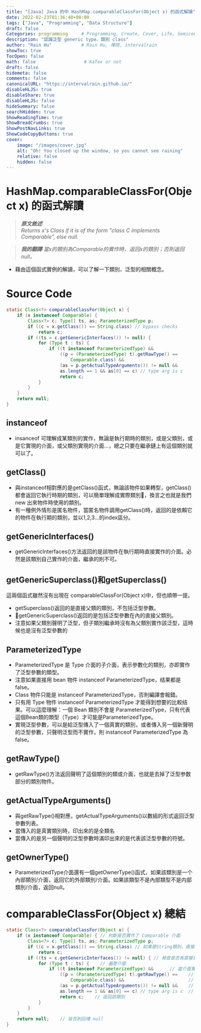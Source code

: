 ```yaml
---
title: "[Java] Java 的中 HashMap.comparableClassFor(Object x) 的函式解讀"
date: 2022-02-23T01:36:40+08:00
tags: ["Java", "Programming", "Data Structure"]
draft: false
Categories: programming     # Programming, Create, Cover, Life, Semiconductor, Leetcode, Daily
description: "認識泛型 generic type、類別 class"
author: "Rain Hu"           # Rain Hu, 陣雨, intervalrain
showToc: true
TocOpen: false
math: false                  # KaTex or not
draft: false
hidemeta: false
comments: false
canonicalURL: "https://intervalrain.github.io/"
disableHLJS: true
disableShare: true
disableHLJS: false
hideSummary: false
searchHidden: true
ShowReadingTime: true
ShowBreadCrumbs: true
ShowPostNavLinks: true
ShowCodeCopyButtons: true
cover:
    image: "/images/cover.jpg"
    alt: "Oh! You closed up the window, so you cannot see raining"
    relative: false
    hidden: false
---
```


# HashMap.comparableClassFor(Object x) 的函式解讀
> ***原文敘述***  
> *Returns x's Class if it is of the form "class C implements Comparable<C>", else null.*

> ***我的翻譯***
> *當x的類別為Comparable的實作時，返回x的類別；否則返回 null。*

+ 藉由這個函式實例的解讀，可以了解一下類別、泛型的相關概念。

# Source Code
```Java
static Class<?> comparableClassFor(Object x) {
    if (x instanceof Comparable) {
        Class<?> c; Type[] ts, as; ParameterizedType p;
        if ((c = x.getClass()) == String.class) // bypass checks
            return c;
        if ((ts = c.getGenericInterfaces()) != null) {
            for (Type t : ts) {
                if ((t instanceof ParameterizedType) &&
                    ((p = (ParameterizedType) t).getRawType() ==
                        Comparable.class) &&
                    (as = p.getActualTypeArguments()) != null &&
                    as.length == 1 && as[0] == c) // type arg is c
                    return c;
            }
        }
    }
    return null;
}
```

## instanceof
+ insanceof 可理解成某類別的實作，無論是執行期時的類別，或是父類別，或是它實現的介面，或父類別實現的介面…，總之只要在繼承鏈上有這個類別就可以了。

## getClass()
+ 與instanceof相對應的是getClass()函式，無論該物件如果轉型，getClass()都會返回它執行時期的類別，可以簡單理解成實際類別，換言之也就是我們 new 出來物件時使用的類別。
+ 有一種例外情形是匿名物件，當匿名物件調用getClass()時，返回的是依賴它的物件在執行期的類別，並以1,2,3...的index區分。

## getGenericInterfaces()
+ getGenericInterfaces()方法返回的是該物件在執行期時直接實作的介面。必然是該類別自己實作的介面，繼承的則不可。

## getGenericSuperclass()和getSuperclass()
這兩個函式雖然沒有出現在 comparableClassFor(Object x)中，但也順帶一提。
+ getSuperclass()返回的是直接父類的類別，不包括泛型參數。
+ getGenericSuperclass()返回的是包括泛型參數在內的直接父類別。
+ 注意如果父類別聲明了泛型，但子類別繼承時沒有為父類別實作該泛型，這時候也是沒有泛型參數的

## ParameterizedType
+ ParameterizedType 是 Type 介面的子介面，表示參數化的類別，亦即實作了泛型參數的類型。
+ 注意如果直接用 bean 物件 instanceof ParameterizedType，结果都是 false。
+ Class 物件只能是 instanceof ParameterizedType，否則編譯會報錯。
+ 只有用 Type 物件 instanceof ParameterizedType 才能得到想要的比較结果。可以這麼理解：一個 Bean 類別不會是 ParameterizedType，只有代表這個Bean類的類型（Type）才可能是ParameterizedType。
+ 實現泛型參數，可以是給泛型傳入了一個真實的類別，或者傳入另一個新聲明的泛型參數，只聲明泛型而不實作，則 instanceof ParameterizedType 為 false。

## getRawType()
+ getRawType()方法返回聲明了這個類別的類或介面，也就是去掉了泛型参数部分的類別物件。

## getActualTypeArguments()
+ 與getRawType()相對應，getActualTypeArguments()以數組的形式返回泛型參數列表。
+ 當傳入的是真實類別時，印出來的是全類名
+ 當傳入的是另一個聲明的泛型參數時滿印出來的是代表該泛型參數的符號。

## getOwnerType()
+ ParameterizedType介面還有一個getOwnerType()函式，如果該類別是一个內部類別/介面，返回它的外部類別/介面。如果該類型不是內部類型不是内部類別/介面，返回null。

# comparableClassFor(Object x) 總結
```Java
static Class<?> comparableClassFor(Object x) {
    if (x instanceof Comparable) { // 判斷是否實作了 Comparable 介面
        Class<?> c; Type[] ts, as; ParameterizedType p;
        if ((c = x.getClass()) == String.class) // 如果是String類別，直接返回String.class
            return c;
        if ((ts = c.getGenericInterfaces()) != null) { // 檢查是否有直接實現的介面
            for (Type t : ts) {    // 遍歷介面
                if ((t instanceof ParameterizedType) &&      // 當介面實現了泛型
                    ((p = (ParameterizedType) t).getRawType() ==    // 取得介面不帶參數時的類別對象
                        Comparable.class) &&                        // 且為 Comparable
                    (as = p.getActualTypeArguments()) != null &&    // 取得該介面的泛型參數
                    as.length == 1 && as[0] == c) // type arg is c  // 只帶有一種泛型且是實作類別為其本身
                    return c;    // 返回該類別
            }
        }
    }
    return null;    // 皆否則回傳 null
}
```